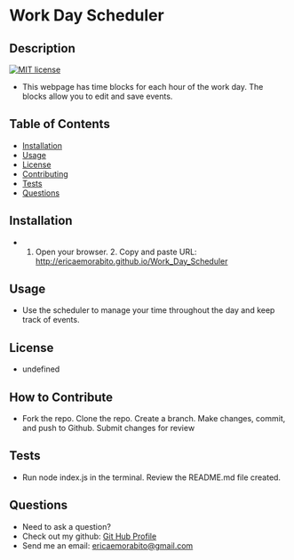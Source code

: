# Work Day Scheduler

  ## Description
  [![MIT license](https://img.shields.io/badge/License-MIT-blue.svg)](https://lbesson.mit-license.org/)
  
  - This webpage has time blocks for each hour of the work day. The blocks allow you to edit and save events. 
  
  ## Table of Contents
  
  - [Installation](#installation)
  - [Usage](#usage)
  - [License](#license)
  - [Contributing](#contributing)
  - [Tests](#tests)
  - [Questions](#questions)

  ## Installation
  
  - 1. Open your browser. 2. Copy and paste URL: http://ericaemorabito.github.io/Work_Day_Scheduler
  
  ## Usage
  
  - Use the scheduler to manage your time throughout the day and keep track of events.
  
  ## License
  
  - undefined
  
  ## How to Contribute
  
  - Fork the repo. Clone the repo. Create a branch. Make changes, commit, and push to Github. Submit changes for review
  
  ## Tests
  
  - Run node index.js in the terminal. Review the README.md file created.

  ## Questions

  - Need to ask a question? 
  - Check out my github: [Git Hub Profile](https://github.com/ericaemorabito)
  - Send me an email: ericaemorabito@gmail.com
